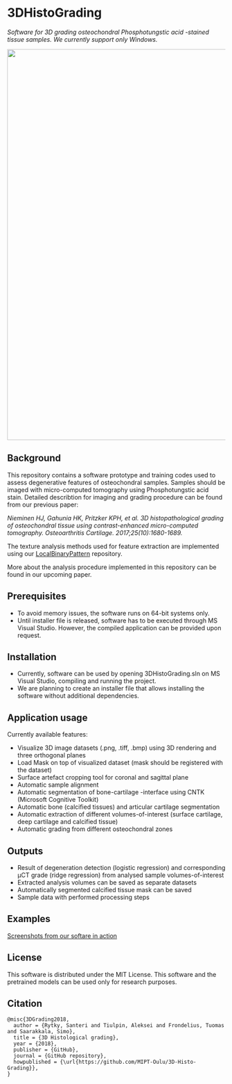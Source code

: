# 3DHistoGrading

*Software for 3D grading osteochondral Phosphotungstic acid -stained tissue samples. We currently support only Windows.*
<!---
Current build status and code coverage:

[![Build status](https://ci.appveyor.com/api/projects/status/6lbb2719xekk5rrx?svg=true "Build status")](https://ci.appveyor.com/project/sarytky/3dhistograding)
[![codecov](https://codecov.io/gh/MIPT-Oulu/3D-Histo-Grading/branch/master/graph/badge.svg "Code coverage")](https://codecov.io/gh/MIPT-Oulu/3D-Histo-Grading)


User interface components are removed from code coverage analysis.
Unit testing is focused on software functionalities only.
 --->
<center>
<img src="https://github.com/sarytky/3DHistoGrading/blob/master/documentation/flowchart.PNG" width="900"/> 
</center>
 
## Background
This repository contains a software prototype and training codes used to assess degenerative features of osteochondral samples.
Samples should be imaged with micro-computed tomography using Phosphotungstic acid stain. 
Detailed describtion for imaging and grading procedure can be found from our previous paper:
 
*Nieminen HJ, Gahunia HK, Pritzker KPH, et al. 
3D histopathological grading of osteochondral tissue using contrast-enhanced micro-computed tomography. 
Osteoarthritis Cartilage. 2017;25(10):1680-1689.*

The texture analysis methods used for feature extraction are implemented using our [LocalBinaryPattern](https://github.com/MIPT-Oulu/LocalBinaryPattern) repository.

More about the analysis procedure implemented in this repository can be found in our upcoming paper.

 
## Prerequisites
* To avoid memory issues, the software runs on 64-bit systems only. 
* Until installer file is released, software has to be executed through MS Visual Studio. However, the compiled application can be provided upon request.


## Installation
* Currently, software can be used by opening 3DHistoGrading.sln on MS Visual Studio, compiling and running the project.
* We are planning to create an installer file that allows installing the software without additional dependencies.

## Application usage
Currently available features:
* Visualize 3D image datasets (.png, .tiff, .bmp) using 3D rendering and three orthogonal planes
* Load Mask on top of visualized dataset (mask should be registered with the dataset)
* Surface artefact cropping tool for coronal and sagittal plane
* Automatic sample alignment
* Automatic segmentation of bone-cartilage -interface using CNTK (Microsoft Cognitive Toolkit)
* Automatic bone (calcified tissues) and articular cartilage segmentation
* Automatic extraction of different volumes-of-interest (surface cartilage, deep cartilage and calcified tissue)
* Automatic grading from different osteochondral zones

## Outputs
* Result of degeneration detection (logistic regression) and corresponding µCT grade (ridge regression) from analysed sample volumes-of-interest
* Extracted analysis volumes can be saved as separate datasets
* Automatically segmented calcified tissue mask can be saved
* Sample data with performed processing steps

## Examples
[Screenshots from our softare in action](https://github.com/MIPT-Oulu/3D-Histo-Grading/blob/master/pictures/examples.md)

## License
This software is distributed under the MIT License. This software and the pretrained models can be used only for research purposes.

## Citation
```
@misc{3DGrading2018,
  author = {Rytky, Santeri and Tiulpin, Aleksei and Frondelius, Tuomas and Saarakkala, Simo},
  title = {3D Histological grading},
  year = {2018},
  publisher = {GitHub},
  journal = {GitHub repository},
  howpublished = {\url{https://github.com/MIPT-Oulu/3D-Histo-Grading}},
}
```
